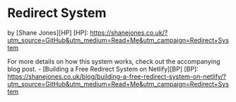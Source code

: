 # Redirect System
by [Shane Jones][HP]
[HP]: https://shanejones.co.uk/?utm_source=GitHub&utm_medium=Read+Me&utm_campaign=Redirect+System

For more details on how this system works, check out the accompanying blog post. - [Building a Free Redirect System on Netlify][BP]
[BP]: https://shanejones.co.uk/blog/building-a-free-redirect-system-on-netlify/?utm_source=GitHub&utm_medium=Read+Me&utm_campaign=Redirect+System